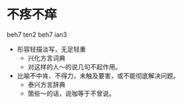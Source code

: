 # 不疼不痒
beh7 ten2 beh7 ian3
+ 形容轻描淡写，无足轻重
  * 兴化方言词典
  - 对这样的人～的说几句不起作用。
+ 比喻不中肯、不得力，未触及要害，或不能彻底解决问题。
  * 泰兴方言辞典
  - 箇些～的话，说咖等于不曾说。

